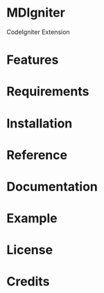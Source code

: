 # MDIgniter
CodeIgniter Extension

# Features
# Requirements
# Installation
# Reference
# Documentation
# Example
# License
# Credits
